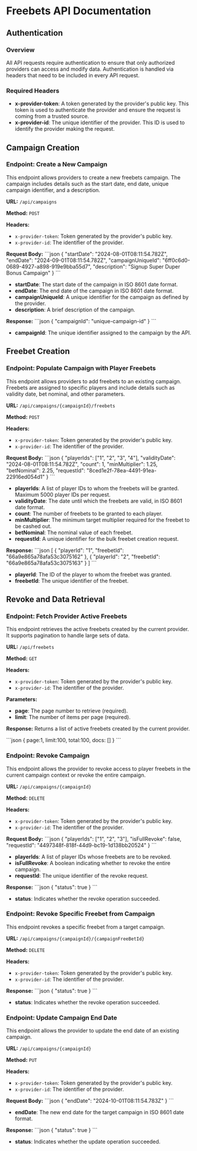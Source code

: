 
# Freebets API Documentation

## Authentication

### Overview

All API requests require authentication to ensure that only authorized providers can access and modify data. Authentication is handled via headers that need to be included in every API request.

### Required Headers

- **x-provider-token**: A token generated by the provider's public key. This token is used to authenticate the provider and ensure the request is coming from a trusted source.
- **x-provider-id**: The unique identifier of the provider. This ID is used to identify the provider making the request.

## Campaign Creation

### Endpoint: Create a New Campaign

This endpoint allows providers to create a new freebets campaign. The campaign includes details such as the start date, end date, unique campaign identifier, and a description.

**URL:** `/api/campaigns`

**Method:** `POST`

**Headers:**
- `x-provider-token`: Token generated by the provider's public key.
- `x-provider-id`: The identifier of the provider.

**Request Body:**
\`\`\`json
{
  "startDate": "2024-08-01T08:11:54.782Z",
  "endDate": "2024-09-01T08:11:54.782Z",
  "campaignUniqueId": "6ff0c6d0-0689-4927-a898-919e9bba55d7",
  "description": "Signup Super Duper Bonus Campaign"
}
\`\`\`

- **startDate**: The start date of the campaign in ISO 8601 date format.
- **endDate**: The end date of the campaign in ISO 8601 date format.
- **campaignUniqueId**: A unique identifier for the campaign as defined by the provider.
- **description**: A brief description of the campaign.

**Response:**
\`\`\`json
{
  "campaignId": "unique-campaign-id"
}
\`\`\`
- **campaignId**: The unique identifier assigned to the campaign by the API.

##  Freebet Creation

### Endpoint: Populate Campaign with Player Freebets

This endpoint allows providers to add freebets to an existing campaign. Freebets are assigned to specific players and include details such as validity date, bet nominal, and other parameters.

**URL:** `/api/campaigns/{campaignId}/freebets`

**Method:** `POST`

**Headers:**
- `x-provider-token`: Token generated by the provider's public key.
- `x-provider-id`: The identifier of the provider.

**Request Body:**
\`\`\`json
{
  "playerIds": ["1", "2", "3", "4"],
  "validityDate": "2024-08-01T08:11:54.782Z",
  "count": 1,
  "minMultiplier": 1.25,
  "betNominal": 2.25,
  "requestId": "8ced1e2f-78ea-4491-91ea-22916ed054d1"
}
\`\`\`

- **playerIds**: A list of player IDs to whom the freebets will be granted. Maximum 5000 player IDs per request.
- **validityDate**: The date until which the freebets are valid, in ISO 8601 date format.
- **count**: The number of freebets to be granted to each player.
- **minMultiplier**: The minimum target multiplier required for the freebet to be cashed out.
- **betNominal**: The nominal value of each freebet.
- **requestId**: A unique identifier for the bulk freebet creation request.

**Response:**
\`\`\`json
[
  {
    "playerId": "1",
    "freebetId": "66a9e865a78afa53c3075162"
  },
  {
    "playerId": "2",
    "freebetId": "66a9e865a78afa53c3075163"
  }
]
\`\`\`

- **playerId**: The ID of the player to whom the freebet was granted.
- **freebetId**: The unique identifier of the freebet.

## Revoke and Data Retrieval

### Endpoint: Fetch Provider Active Freebets

This endpoint retrieves the active freebets created by the current provider. It supports pagination to handle large sets of data.

**URL:** `/api/freebets`

**Method:** `GET`

**Headers:**
- `x-provider-token`: Token generated by the provider's public key.
- `x-provider-id`: The identifier of the provider.

**Parameters:**
- **page**: The page number to retrieve (required).
- **limit**: The number of items per page (required).

**Response:**
Returns a list of active freebets created by the current provider.

\`\`\`json
{
    page:1,
    limit:100,
    total:100,
    docs: []
}
\`\`\`


### Endpoint: Revoke Campaign

This endpoint allows the provider to revoke access to player freebets in the current campaign context or revoke the entire campaign.

**URL:** `/api/campaigns/{campaignId}`

**Method:** `DELETE`

**Headers:**
- `x-provider-token`: Token generated by the provider's public key.
- `x-provider-id`: The identifier of the provider.

**Request Body:**
\`\`\`json
{
  "playerIds": ["1", "2", "3"],
  "isFullRevoke": false,
  "requestId": "4497348f-818f-44d9-bc19-1d138bb20524"
}
\`\`\`

- **playerIds**: A list of player IDs whose freebets are to be revoked.
- **isFullRevoke**: A boolean indicating whether to revoke the entire campaign.
- **requestId**: The unique identifier of the revoke request.

**Response:**
\`\`\`json
{
  "status": true
}
\`\`\`

- **status**: Indicates whether the revoke operation succeeded.

### Endpoint: Revoke Specific Freebet from Campaign

This endpoint revokes a specific freebet from a target campaign.

**URL:** `/api/campaigns/{campaignId}/{campaignFreeBetId}`

**Method:** `DELETE`

**Headers:**
- `x-provider-token`: Token generated by the provider's public key.
- `x-provider-id`: The identifier of the provider.

**Response:**
\`\`\`json
{
  "status": true
}
\`\`\`

- **status**: Indicates whether the revoke operation succeeded.

### Endpoint: Update Campaign End Date

This endpoint allows the provider to update the end date of an existing campaign.

**URL:** `/api/campaigns/{campaignId}`

**Method:** `PUT`

**Headers:**
- `x-provider-token`: Token generated by the provider's public key.
- `x-provider-id`: The identifier of the provider.

**Request Body:**
\`\`\`json
{
  "endDate": "2024-10-01T08:11:54.783Z"
}
\`\`\`

- **endDate**: The new end date for the target campaign in ISO 8601 date format.

**Response:**
\`\`\`json
{
  "status": true
}
\`\`\`

- **status**: Indicates whether the update operation succeeded.
